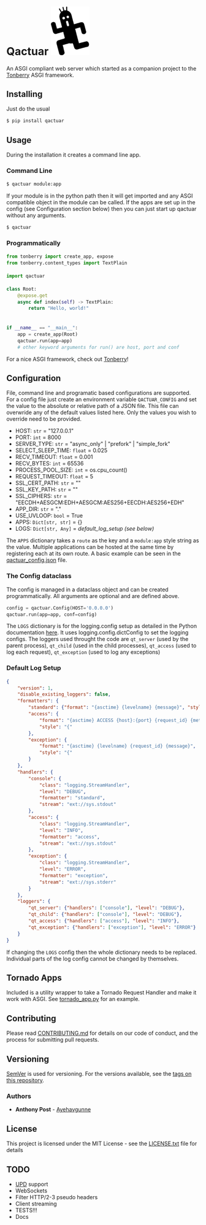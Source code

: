 # Qactuar <img src="https://raw.githubusercontent.com/Ayehavgunne/Qactuar/master/Qactuar.png" width="100" title="Qactuar Logo">

An ASGI compliant web server which started as a companion project to the
[Tonberry](https://github.com/Ayehavgunne/Tonberry) ASGI framework.

## Installing
Just do the usual
```bash
$ pip install qactuar
```

## Usage
During the installation it creates a command line app.

### Command Line
```bash
$ qactuar module:app
```
If your module is in the python path then it will get imported and any ASGI
compatible object in the module can be called. If the apps are set up in the
config (see Configuration section below) then you can just start up qactuar
without any arguments.
```bash
$ qactuar
```

### Programmatically
```python
from tonberry import create_app, expose
from tonberry.content_types import TextPlain

import qactuar

class Root:
    @expose.get
    async def index(self) -> TextPlain:
        return "Hello, world!"


if __name__ == "__main__":
    app = create_app(Root)
    qactuar.run(app=app)
    # other keyword arguments for run() are host, port and conf
```
For a nice ASGI framework, check out
[Tonberry](https://github.com/Ayehavgunne/Tonberry)!

## Configuration
File, command line and programatic based configurations are supported. For a config 
file just create an environment variable `QACTUAR_CONFIG` and set the value to the
absolute or relative path of a JSON file. This file can overwride any of the
default values listed here. Only the values you wish to override need to be
provided.

- HOST: `str` = "127.0.0.1"
- PORT: `int` = 8000 
- SERVER_TYPE: `str` = "async_only" | "prefork" | "simple_fork"
- SELECT_SLEEP_TIME: `float` = 0.025
- RECV_TIMEOUT: `float` = 0.001
- RECV_BYTES: `int` = 65536
- PROCESS_POOL_SIZE: `int` = os.cpu_count()
- REQUEST_TIMEOUT: `float` = 5
- SSL_CERT_PATH: `str` = ""
- SSL_KEY_PATH: `str` = ""
- SSL_CIPHERS: `str` = "EECDH+AESGCM:EDH+AESGCM:AES256+EECDH:AES256+EDH"
- APP_DIR: `str` = "."
- USE_UVLOOP: `bool` = True
- APPS: `Dict[str, str]` = {}
- LOGS: `Dict[str, Any]` = *default_log_setup (see below)*

The `APPS` dictionary takes a `route` as the key and a `module:app` style string
as the value. Multiple applications can be hosted at the same time by
registering each at its own route. A basic example can be seen in the
[qactuar_config.json](https://github.com/Ayehavgunne/Qactuar/blob/develop/tests/qactuar_config.json)
file.

### The Config dataclass
The config is managed in a dataclass object and can be created programmatically.
All arguments are optional and are defined above.
```python
config = qactuar.Config(HOST='0.0.0.0')
qactuar.run(app=app, conf=config)
```

The `LOGS` dictionary is for the logging.config setup as detailed in the Python
documentation [here](https://docs.python.org/3/library/logging.config.html). It
uses logging.config.dictConfig to set the logging configs. The loggers used
throught the code are `qt_server` (used by the parent process), `qt_child` (used
in the child processes), `qt_access` (used to log each request), `qt_exception`
(used to log any exceptions)

### Default Log Setup
```json
{
    "version": 1,
    "disable_existing_loggers": false,
    "formatters": {
        "standard": {"format": "{asctime} {levelname} {message}", "style": "{"},
        "access": {
            "format": "{asctime} ACCESS {host}:{port} {request_id} {method} HTTP/{http_version} {path} {status} {message}",
            "style": "{"
        },
        "exception": {
            "format": "{asctime} {levelname} {request_id} {message}",
            "style": "{"
        }
    },
    "handlers": {
        "console": {
            "class": "logging.StreamHandler",
            "level": "DEBUG",
            "formatter": "standard",
            "stream": "ext://sys.stdout"
        },
        "access": {
            "class": "logging.StreamHandler",
            "level": "INFO",
            "formatter": "access",
            "stream": "ext://sys.stdout"
        },
        "exception": {
            "class": "logging.StreamHandler",
            "level": "ERROR",
            "formatter": "exception",
            "stream": "ext://sys.stderr"
        }
    },
    "loggers": {
        "qt_server": {"handlers": ["console"], "level": "DEBUG"},
        "qt_child": {"handlers": ["console"], "level": "DEBUG"},
        "qt_access": {"handlers": ["access"], "level": "INFO"},
        "qt_exception": {"handlers": ["exception"], "level": "ERROR"}
    }
}
```
If changing the `LOGS` config then the whole dictionary needs to be replaced.
Individual parts of the log config cannot be changed by themselves.

## Tornado Apps
Included is a utility wrapper to take a Tornado Request Handler and make it work
with ASGI. See
[tornado_app.py](https://github.com/Ayehavgunne/Qactuar/blob/develop/tests/tornado_app.py)
for an example.

## Contributing

Please read [CONTRIBUTING.md](CONTRIBUTING.md) for details on our code of
conduct, and the process for submitting pull requests.

## Versioning

[SemVer](http://semver.org/) is used for versioning. For the versions available,
see the [tags on this repository](https://github.com/Ayehavgunne/Qactuar/tags).

### Authors

* **Anthony Post** - [Ayehavgunne](https://github.com/Ayehavgunne)

## License

This project is licensed under the MIT License - see the
[LICENSE.txt](LICENSE.txt) file for details

## TODO
- [UPD](https://channels.readthedocs.io/en/1.x/asgi/udp.html) support
- WebSockets
- Filter HTTP/2-3 pseudo headers
- Client streaming
- TESTS!!!
- Docs
